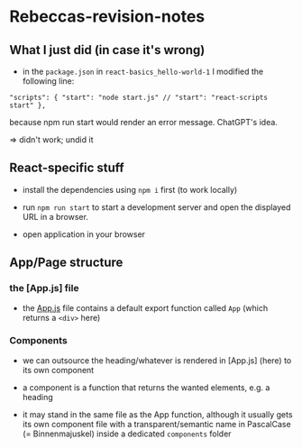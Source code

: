 # Rebeccas-revision-notes

## What I just did (in case it's wrong)

- in the `package.json` in `react-basics_hello-world-1` I modified the following line:

`"scripts": {
    "start": "node start.js"
    // "start": "react-scripts start"
  },`

because npm run start would render an error message. ChatGPT's idea.

=> didn't work; undid it

## React-specific stuff

- install the dependencies using `npm i` first (to work locally)

- run `npm run start` to start a development server and open the displayed URL in a browser.

- open application in your browser

## App/Page structure

### the [App.js] file

- the [App.js](./src/App.js) file contains a default export function called `App` (which returns a `<div>` here)

### Components

- we can outsource the heading/whatever is rendered in [App.js] (here) to its own component

- a component is a function that returns the wanted elements, e.g. a heading

- it may stand in the same file as the App function, although it usually gets its own component file with a transparent/semantic name in PascalCase (= Binnenmajuskel) inside a dedicated `components` folder
